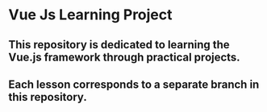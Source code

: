 <h1>Vue Js Learning Project </h1>
<h2> This repository is dedicated to learning the Vue.js framework through practical projects. </h2>
<h2>Each lesson corresponds to a separate branch in this repository.</h2>

